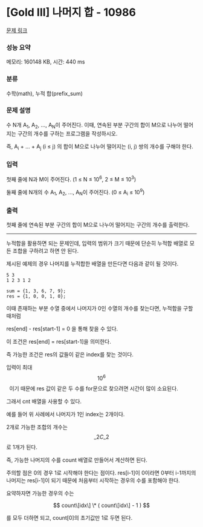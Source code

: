 # [Gold III] 나머지 합 - 10986 

[문제 링크](https://www.acmicpc.net/problem/10986) 

### 성능 요약

메모리: 160148 KB, 시간: 440 ms

### 분류

수학(math), 누적 합(prefix_sum)

### 문제 설명

<p>수 N개 A<sub>1</sub>, A<sub>2</sub>, ..., A<sub>N</sub>이 주어진다. 이때, 연속된 부분 구간의 합이 M으로 나누어 떨어지는 구간의 개수를 구하는 프로그램을 작성하시오.</p>

<p>즉, A<sub>i</sub> + ... + A<sub>j</sub> (i ≤ j) 의 합이 M으로 나누어 떨어지는 (i, j) 쌍의 개수를 구해야 한다.</p>

### 입력 

 <p>첫째 줄에 N과 M이 주어진다. (1 ≤ N ≤ 10<sup>6</sup>, 2 ≤ M ≤ 10<sup>3</sup>)</p>

<p>둘째 줄에 N개의 수 A<sub>1</sub>, A<sub>2</sub>, ..., A<sub>N</sub>이 주어진다. (0 ≤ A<sub>i</sub> ≤ 10<sup>9</sup>)</p>

### 출력 

 <p>첫째 줄에 연속된 부분 구간의 합이 M으로 나누어 떨어지는 구간의 개수를 출력한다.</p>

---

누적합을 활용하면 되는 문제인데, 입력의 범위가 크기 때문에 단순히 누적합 배열로 모든 조합을 구하려고 하면 안 된다.

제시된 예제의 경우 나머지를 누적합한 배열을 만든다면 다음과 같이 될 것이다.

```
5 3
1 2 3 1 2

sum = {1, 3, 6, 7, 9};
res = {1, 0, 0, 1, 0};
```

이때 존재하는 부분 수열 중에서 나머지가 0인 수열의 개수를 찾는다면, 누적합을 구할 때처럼

res\[end\] - res\[start-1\] = 0 을 통해 찾을 수 있다.

이 조건은 res\[end\] = res\[start-1\]을 의미한다.

즉 가능한 조건은 res의 값들이 같은 index를 찾는 것이다.

입력이 최대 $$ 10^6 $$  이기 때문에 res 값이 같은 두 수를 for문으로 찾으려면 시간이 많이 소요된다.

그래서 cnt 배열을 사용할 수 있다.

예를 들어 위 사례에서 나머지가 1인 index는 2개이다.

2개로 가능한 조합의 개수는 $$ \_2C\_2 $$로 1개가 된다.

즉, 가능한 나머지의 수를 count 배열로 만들어서 계산하면 된다.

주의할 점은 0의 경우 1로 시작해야 한다는 점이다. res\[i-1\]이 0이라면 0부터 i-1까지의 나머지는 res\[i-1\]이 되기 때문에 처음부터 시작하는 경우의 수를 포함해야 한다.

요약하자면 가능한 경우의 수는

$$ count\[idx\] \* ( count\[idx\] - 1 ) $$

를 모두 더하면 되고, count\[0\]의 초기값만 1로 두면 된다.
